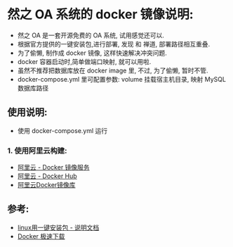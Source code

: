 # 然之 OA 系统的 docker 镜像说明:

- 然之 OA 是一套开源免费的 OA 系统, 试用感觉还可以.
- 根据官方提供的一键安装包,进行部署, 发现 和 禅道, 部署路径相互重叠.
- 为了偷懒, 制作成 docker 镜像, 这样快速解决冲突问题.
- docker 容器启动时,简单做端口映射, 就可以用啦.
- 虽然不推荐把数据库放在 docker image 里, 不过, 为了偷懒, 暂时不管.
- docker-compose.yml 里可配置参数: volume 挂载宿主机目录, 映射 MySQL 数据库路径


## 使用说明:

- 使用 docker-compose.yml 运行


### 1. 使用阿里云构建:

- [阿里云 - Docker 镜像服务](https://hpc.aliyun.com/doc/docker%E9%95%9C%E5%83%8F%E6%9C%8D%E5%8A%A1)
- [阿里云 - Docker Hub](http://dev.aliyun.com/search.html)
- [阿里云Docker镜像库](http://get.ftqq.com/6267.get)



## 参考:

- [linux用一键安装包 - 说明文档](https://www.ranzhico.com/book/install/61.html)
- [Docker 极速下载](https://get.daocloud.io/)

















